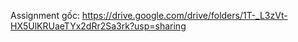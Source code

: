 Assignment gốc: https://drive.google.com/drive/folders/1T-_L3zVt-HX5UlKRUaeTYx2dRr2Sa3rk?usp=sharing
